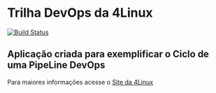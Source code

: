 # Trilha DevOps da 4Linux

<!-- Altere a Flag abaixo com sua URL do Travis -->
[![Build Status](https://www.travis-ci.org/Thicoxxi/DevOpsLab-HelloWorld.svg?branch=master)](https://www.travis-ci.org/Thicoxxi/DevOpsLab-HelloWorld)

## Aplicação criada para exemplificar o Ciclo de uma PipeLine DevOps


Para maiores informações acesse o [Site da 4Linux](https://www.4linux.com.br/cursos/devops)
